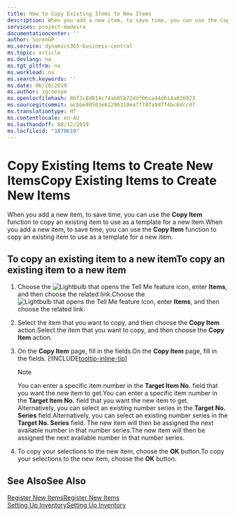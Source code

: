 ```yaml
---
title: How to Copy Existing Items to New Items
description: When you add a new item, to save time, you can use the Copy Item function to copy an existing item to use as a template for a new item.
services: project-madeira
documentationcenter: ''
author: SorenGP
ms.service: dynamics365-business-central
ms.topic: article
ms.devlang: na
ms.tgt_pltfrm: na
ms.workload: na
ms.search.keywords: ''
ms.date: 06/20/2019
ms.author: sgroespe
ms.openlocfilehash: 8bf3c8d814c74ab85b72ddf06ca44d614a026923
ms.sourcegitcommit: acbbe80503e61296310ea7f787a9d7f4bc6dccd7
ms.translationtype: HT
ms.contentlocale: en-AU
ms.lasthandoff: 08/12/2019
ms.locfileid: "1870610"
---
```

# <a name="copy-existing-items-to-create-new-items"></a><span data-ttu-id="99be6-103">Copy Existing Items to Create New Items</span><span class="sxs-lookup"><span data-stu-id="99be6-103">Copy Existing Items to Create New Items</span></span>
<span data-ttu-id="99be6-104">When you add a new item, to save time, you can use the **Copy Item** function to copy an existing item to use as a template for a new item.</span><span class="sxs-lookup"><span data-stu-id="99be6-104">When you add a new item, to save time, you can use the **Copy Item** function to copy an existing item to use as a template for a new item.</span></span>  

## <a name="to-copy-an-existing-item-to-a-new-item"></a><span data-ttu-id="99be6-105">To copy an existing item to a new item</span><span class="sxs-lookup"><span data-stu-id="99be6-105">To copy an existing item to a new item</span></span>  
1. <span data-ttu-id="99be6-106">Choose the ![Lightbulb that opens the Tell Me feature](media/ui-search/search_small.png "Tell me what you want to do") icon, enter **Items**, and then choose the related link.</span><span class="sxs-lookup"><span data-stu-id="99be6-106">Choose the ![Lightbulb that opens the Tell Me feature](media/ui-search/search_small.png "Tell me what you want to do") icon, enter **Items**, and then choose the related link.</span></span>  
2. <span data-ttu-id="99be6-107">Select the item that you want to copy, and then choose the **Copy Item** action.</span><span class="sxs-lookup"><span data-stu-id="99be6-107">Select the item that you want to copy, and then choose the **Copy Item** action.</span></span>  
3. <span data-ttu-id="99be6-108">On the **Copy Item** page, fill in the fields.</span><span class="sxs-lookup"><span data-stu-id="99be6-108">On the **Copy Item** page, fill in the fields.</span></span> [!INCLUDE[tooltip-inline-tip](includes/tooltip-inline-tip_md.md)]

    > [!NOTE]  
    > <span data-ttu-id="99be6-109">You can enter a specific item number in the **Target Item No.** field that you want the new item to get.</span><span class="sxs-lookup"><span data-stu-id="99be6-109">You can enter a specific item number in the **Target Item No.** field that you want the new item to get.</span></span> <span data-ttu-id="99be6-110">Alternatively, you can select an existing number series in the **Target No. Series** field.</span><span class="sxs-lookup"><span data-stu-id="99be6-110">Alternatively, you can select an existing number series in the **Target No. Series** field.</span></span> <span data-ttu-id="99be6-111">The new item will then be assigned the next available number in that number series.</span><span class="sxs-lookup"><span data-stu-id="99be6-111">The new item will then be assigned the next available number in that number series.</span></span>  

5. <span data-ttu-id="99be6-112">To copy your selections to the new item, choose the **OK** button.</span><span class="sxs-lookup"><span data-stu-id="99be6-112">To copy your selections to the new item, choose the **OK** button.</span></span>  

## <a name="see-also"></a><span data-ttu-id="99be6-113">See Also</span><span class="sxs-lookup"><span data-stu-id="99be6-113">See Also</span></span>  
[<span data-ttu-id="99be6-114">Register New Items</span><span class="sxs-lookup"><span data-stu-id="99be6-114">Register New Items</span></span>](inventory-how-register-new-items.md)  
[<span data-ttu-id="99be6-115">Setting Up Inventory</span><span class="sxs-lookup"><span data-stu-id="99be6-115">Setting Up Inventory</span></span>](inventory-setup-inventory.md)
